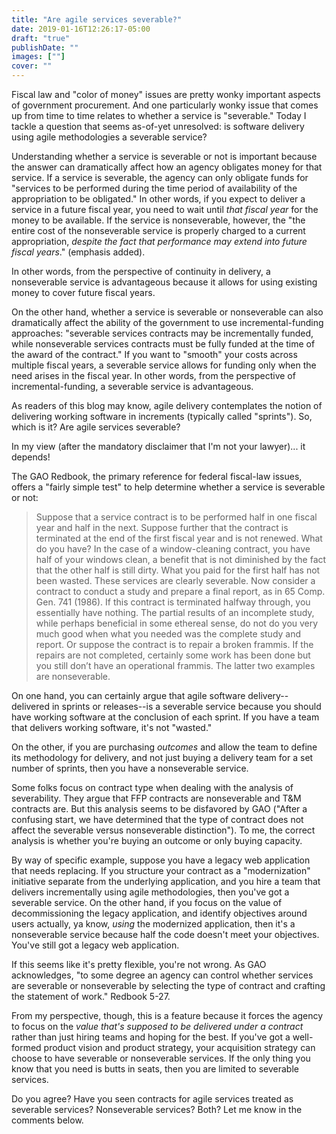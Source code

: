 ```yaml
---
title: "Are agile services severable?"
date: 2019-01-16T12:26:17-05:00
draft: "true"
publishDate: ""
images: [""]
cover: ""
---
```


Fiscal law and "color of money" issues are pretty wonky important aspects of government procurement. And one particularly wonky issue that comes up from time to time relates to whether a service is "severable." Today I tackle a question that seems as-of-yet unresolved: is software delivery using agile methodologies a severable service?

Understanding whether a service is severable or not is important because the answer can dramatically affect how an agency obligates money for that service. If a service is severable, the agency can only obligate funds for "services to be performed during the time period of availability of the appropriation to be obligated." In other words, if you expect to deliver a service in a future fiscal year, you need to wait until _that fiscal year_ for the money to be available. If the service is nonseverable, however, the "the entire cost of the nonseverable service is properly charged to a current appropriation, _despite the fact that performance may extend into future fiscal years_." (emphasis added).

In other words, from the perspective of continuity in delivery, a nonseverable service is advantageous because it allows for using existing money to cover future fiscal years.

On the other hand, whether a service is severable or nonseverable can also dramatically affect the ability of the government to use incremental-funding approaches: "severable services contracts may be incrementally funded, while nonseverable services contracts must be fully funded at the time of the award of the contract." If you want to "smooth" your costs across multiple fiscal years, a severable service allows for funding only when the need arises in the fiscal year. In other words, from the perspective of incremental-funding, a severable service is advantageous.

As readers of this blog may know, agile delivery contemplates the notion of delivering working software in increments (typically called "sprints"). So, which is it? Are agile services severable?

In my view (after the mandatory disclaimer that I'm not your lawyer)... it depends!

The GAO Redbook, the primary reference for federal fiscal-law issues, offers a "fairly simple test" to help determine whether a service is severable or not:

> Suppose that a service contract is to be performed half in one fiscal year and half in the next. Suppose further that the contract is terminated at the end of the first fiscal year and is not renewed. What do you have? In the case of a window-cleaning contract, you have half of your windows clean, a benefit that is not diminished by the fact that the other half is still dirty. What you paid for the first half has not been wasted. These services are clearly severable. Now consider a contract to conduct a study and prepare a final report, as in 65 Comp. Gen. 741 (1986). If this contract is terminated halfway through, you essentially have nothing. The partial results of an incomplete study, while perhaps beneficial in some ethereal sense, do not do you very much good when what you needed was the complete study and report. Or suppose the contract is to repair a broken frammis. If the repairs are not completed, certainly some work has been done but you still don’t have an operational frammis. The latter two examples are nonseverable.

On one hand, you can certainly argue that agile software delivery--delivered in sprints or releases--is a severable service because you should have working software at the conclusion of each sprint. If you have a team that delivers working software, it's not "wasted."

On the other, if you are purchasing _outcomes_ and allow the team to define its methodology for delivery, and not just buying a delivery team for a set number of sprints, then you have a nonseverable service.

Some folks focus on contract type when dealing with the analysis of severability. They argue that FFP contracts are nonseverable and T&M contracts are. But this analysis seems to be disfavored by GAO ("After a confusing start, we have determined that the type of contract does not affect the severable versus nonseverable distinction"). To me, the correct analysis is whether you're buying an outcome or only buying capacity.

By way of specific example, suppose you have a legacy web application that needs replacing. If you structure your contract as a "modernization" initiative separate from the underlying application, and you hire a team that delivers incrementally using agile methodologies, then you've got a severable service. On the other hand, if you focus on the value of decommissioning the legacy application, and identify objectives around users actually, ya know, _using_ the modernized application, then it's a nonseverable service because half the code doesn't meet your objectives. You've still got a legacy web application.

If this seems like it's pretty flexible, you're not wrong. As GAO acknowledges, "to some degree an agency can control whether services are severable or nonseverable by selecting the type of contract and crafting the statement of work." Redbook 5-27.

From my perspective, though, this is a feature because it forces the agency to focus on the _value that's supposed to be delivered under a contract_ rather than just hiring teams and hoping for the best. If you've got a well-formed product vision and product strategy, your acquisition strategy can choose to have severable or nonseverable services. If the only thing you know that you need is butts in seats, then you are limited to severable services.

Do you agree? Have you seen contracts for agile services treated as severable services? Nonseverable services? Both? Let me know in the comments below.
